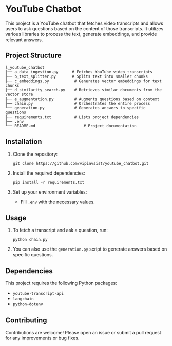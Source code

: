 # YouTube Chatbot

This project is a YouTube chatbot that fetches video transcripts and allows users to ask questions based on the content of those transcripts. It utilizes various libraries to process the text, generate embeddings, and provide relevant answers.

## Project Structure

```
l_youtube_chatbot
├── a_data_ingestion.py      # Fetches YouTube video transcripts
├── b_text_splitter.py       # Splits text into smaller chunks
├── c_embeddings.py           # Generates vector embeddings for text chunks
├── d_similarity_search.py    # Retrieves similar documents from the vector store
├── e_augmentation.py         # Augments questions based on context
├── chain.py                  # Orchestrates the entire process
└── generation.py             # Generates answers to specific questions
├── requirements.txt          # Lists project dependencies
├── .env
└── README.md                     # Project documentation
```

## Installation

1. Clone the repository:
   ```
   git clone https://github.com/vipinvsist/youtube_chatbot.git
   ```

2. Install the required dependencies:
   ```
   pip install -r requirements.txt
   ```

3. Set up your environment variables:
   - Fill `.env` with the necessary values.

## Usage

1. To fetch a transcript and ask a question, run:
   ```
   python chain.py
   ```

2. You can also use the `generation.py` script to generate answers based on specific questions.

## Dependencies

This project requires the following Python packages:
- `youtube-transcript-api`
- `langchain`
- `python-dotenv`

## Contributing

Contributions are welcome! Please open an issue or submit a pull request for any improvements or bug fixes.
